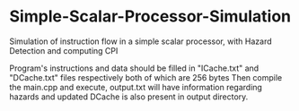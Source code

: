 # Simple-Scalar-Processor-Simulation

Simulation of instruction flow in a simple scalar processor, with Hazard Detection and computing CPI

Program's instructions and data should be filled in "ICache.txt" and "DCache.txt" files respectively both of which are 256 bytes
Then compile the main.cpp and execute, output.txt will have information regarding hazards and updated DCache is also present in output directory.
